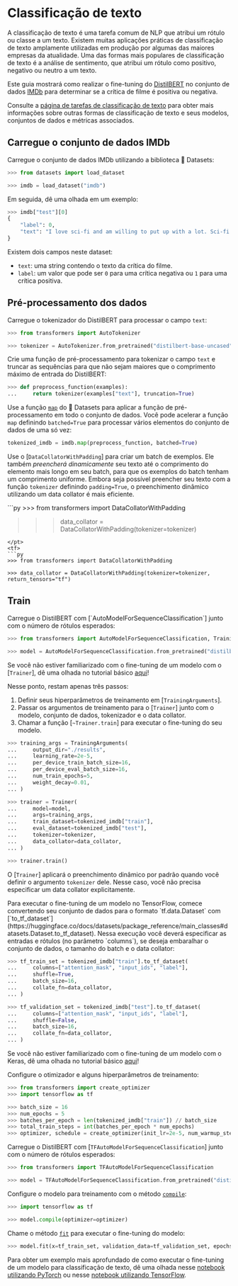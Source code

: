 <!--Copyright 2022 The HuggingFace Team. All rights reserved.

Licensed under the Apache License, Version 2.0 (the "License"); you may not use this file except in compliance with
the License. You may obtain a copy of the License at

http://www.apache.org/licenses/LICENSE-2.0

Unless required by applicable law or agreed to in writing, software distributed under the License is distributed on
an "AS IS" BASIS, WITHOUT WARRANTIES OR CONDITIONS OF ANY KIND, either express or implied. See the License for the
specific language governing permissions and limitations under the License.

⚠️ Note that this file is in Markdown but contain specific syntax for our doc-builder (similar to MDX) that may not be
rendered properly in your Markdown viewer.

-->

# Classificação de texto

<Youtube id="leNG9fN9FQU"/>

A classificação de texto é uma tarefa comum de NLP que atribui um rótulo ou classe a um texto. Existem muitas aplicações práticas de classificação de texto amplamente utilizadas em produção por algumas das maiores empresas da atualidade. Uma das formas mais populares de classificação de texto é a análise de sentimento, que atribui um rótulo como positivo, negativo ou neutro a um texto.

Este guia mostrará como realizar o fine-tuning do [DistilBERT](https://huggingface.co/distilbert-base-uncased) no conjunto de dados [IMDb](https://huggingface.co/datasets/imdb) para determinar se a crítica de filme é positiva ou negativa.

<Tip>

Consulte a [página de tarefas de classificação de texto](https://huggingface.co/tasks/text-classification) para obter mais informações sobre outras formas de classificação de texto e seus modelos, conjuntos de dados e métricas associados.

</Tip>

## Carregue o conjunto de dados IMDb

Carregue o conjunto de dados IMDb utilizando a biblioteca 🤗 Datasets:

```py
>>> from datasets import load_dataset

>>> imdb = load_dataset("imdb")
```

Em seguida, dê uma olhada em um exemplo:

```py
>>> imdb["test"][0]
{
    "label": 0,
    "text": "I love sci-fi and am willing to put up with a lot. Sci-fi movies/TV are usually underfunded, under-appreciated and misunderstood. I tried to like this, I really did, but it is to good TV sci-fi as Babylon 5 is to Star Trek (the original). Silly prosthetics, cheap cardboard sets, stilted dialogues, CG that doesn't match the background, and painfully one-dimensional characters cannot be overcome with a 'sci-fi' setting. (I'm sure there are those of you out there who think Babylon 5 is good sci-fi TV. It's not. It's clichéd and uninspiring.) While US viewers might like emotion and character development, sci-fi is a genre that does not take itself seriously (cf. Star Trek). It may treat important issues, yet not as a serious philosophy. It's really difficult to care about the characters here as they are not simply foolish, just missing a spark of life. Their actions and reactions are wooden and predictable, often painful to watch. The makers of Earth KNOW it's rubbish as they have to always say \"Gene Roddenberry's Earth...\" otherwise people would not continue watching. Roddenberry's ashes must be turning in their orbit as this dull, cheap, poorly edited (watching it without advert breaks really brings this home) trudging Trabant of a show lumbers into space. Spoiler. So, kill off a main character. And then bring him back as another actor. Jeeez! Dallas all over again.",
}
```

Existem dois campos neste dataset:

- `text`: uma string contendo o texto da crítica do filme.
- `label`: um valor que pode ser `0` para uma crítica negativa ou `1` para uma crítica positiva.

## Pré-processamento dos dados

Carregue o tokenizador do DistilBERT para processar o campo `text`:

```py
>>> from transformers import AutoTokenizer

>>> tokenizer = AutoTokenizer.from_pretrained("distilbert-base-uncased")
```

Crie uma função de pré-processamento para tokenizar o campo `text` e truncar as sequências para que não sejam maiores que o comprimento máximo de entrada do DistilBERT:

```py
>>> def preprocess_function(examples):
...     return tokenizer(examples["text"], truncation=True)
```

Use a função [`map`](https://huggingface.co/docs/datasets/process#map) do 🤗 Datasets para aplicar a função de pré-processamento em todo o conjunto de dados. Você pode acelerar a função `map` definindo `batched=True` para processar vários elementos do conjunto de dados de uma só vez:

```py
tokenized_imdb = imdb.map(preprocess_function, batched=True)
```

Use o [`DataCollatorWithPadding`] para criar um batch de exemplos. Ele também *preencherá dinamicamente* seu texto até o comprimento do elemento mais longo em seu batch, para que os exemplos do batch tenham um comprimento uniforme. Embora seja possível preencher seu texto com a função `tokenizer` definindo `padding=True`, o preenchimento dinâmico utilizando um data collator é mais eficiente.

<frameworkcontent>
<pt>
```py
>>> from transformers import DataCollatorWithPadding

>>> data_collator = DataCollatorWithPadding(tokenizer=tokenizer)
```
</pt>
<tf>
```py
>>> from transformers import DataCollatorWithPadding

>>> data_collator = DataCollatorWithPadding(tokenizer=tokenizer, return_tensors="tf")
```
</tf>
</frameworkcontent>

## Train

<frameworkcontent>
<pt>
Carregue o DistilBERT com [`AutoModelForSequenceClassification`] junto com o número de rótulos esperados:

```py
>>> from transformers import AutoModelForSequenceClassification, TrainingArguments, Trainer

>>> model = AutoModelForSequenceClassification.from_pretrained("distilbert-base-uncased", num_labels=2)
```

<Tip>

Se você não estiver familiarizado com o fine-tuning de um modelo com o [`Trainer`], dê uma olhada no tutorial básico [aqui](../training#finetune-with-trainer)!

</Tip>

Nesse ponto, restam apenas três passos:

1. Definir seus hiperparâmetros de treinamento em [`TrainingArguments`].
2. Passar os argumentos de treinamento para o [`Trainer`] junto com o modelo, conjunto de dados, tokenizador e o data collator.
3. Chamar a função [`~Trainer.train`] para executar o fine-tuning do seu modelo.

```py
>>> training_args = TrainingArguments(
...     output_dir="./results",
...     learning_rate=2e-5,
...     per_device_train_batch_size=16,
...     per_device_eval_batch_size=16,
...     num_train_epochs=5,
...     weight_decay=0.01,
... )

>>> trainer = Trainer(
...     model=model,
...     args=training_args,
...     train_dataset=tokenized_imdb["train"],
...     eval_dataset=tokenized_imdb["test"],
...     tokenizer=tokenizer,
...     data_collator=data_collator,
... )

>>> trainer.train()
```

<Tip>

O [`Trainer`] aplicará o preenchimento dinâmico por padrão quando você definir o argumento `tokenizer` dele. Nesse caso, você não precisa especificar um data collator explicitamente.

</Tip>
</pt>
<tf>
Para executar o fine-tuning de um modelo no TensorFlow, comece convertendo seu conjunto de dados para o formato `tf.data.Dataset` com [`to_tf_dataset`](https://huggingface.co/docs/datasets/package_reference/main_classes#datasets.Dataset.to_tf_dataset). Nessa execução você deverá especificar as entradas e rótulos (no parâmetro `columns`), se deseja embaralhar o conjunto de dados, o tamanho do batch e o data collator:

```py
>>> tf_train_set = tokenized_imdb["train"].to_tf_dataset(
...     columns=["attention_mask", "input_ids", "label"],
...     shuffle=True,
...     batch_size=16,
...     collate_fn=data_collator,
... )

>>> tf_validation_set = tokenized_imdb["test"].to_tf_dataset(
...     columns=["attention_mask", "input_ids", "label"],
...     shuffle=False,
...     batch_size=16,
...     collate_fn=data_collator,
... )
```

<Tip>

Se você não estiver familiarizado com o fine-tuning de um modelo com o Keras, dê uma olhada no tutorial básico [aqui](training#finetune-with-keras)!

</Tip>

Configure o otimizador e alguns hiperparâmetros de treinamento:

```py
>>> from transformers import create_optimizer
>>> import tensorflow as tf

>>> batch_size = 16
>>> num_epochs = 5
>>> batches_per_epoch = len(tokenized_imdb["train"]) // batch_size
>>> total_train_steps = int(batches_per_epoch * num_epochs)
>>> optimizer, schedule = create_optimizer(init_lr=2e-5, num_warmup_steps=0, num_train_steps=total_train_steps)
```

Carregue o DistilBERT com [`TFAutoModelForSequenceClassification`] junto com o número de rótulos esperados:

```py
>>> from transformers import TFAutoModelForSequenceClassification

>>> model = TFAutoModelForSequenceClassification.from_pretrained("distilbert-base-uncased", num_labels=2)
```

Configure o modelo para treinamento com o método [`compile`](https://keras.io/api/models/model_training_apis/#compile-method):

```py
>>> import tensorflow as tf

>>> model.compile(optimizer=optimizer)
```

Chame o método [`fit`](https://keras.io/api/models/model_training_apis/#fit-method) para executar o fine-tuning do modelo:

```py
>>> model.fit(x=tf_train_set, validation_data=tf_validation_set, epochs=3)
```
</tf>
</frameworkcontent>

<Tip>

Para obter um exemplo mais aprofundado de como executar o fine-tuning de um modelo para classificação de texto, dê uma olhada nesse [notebook utilizando PyTorch](https://colab.research.google.com/github/huggingface/notebooks/blob/main/examples/text_classification.ipynb) ou nesse [notebook utilizando TensorFlow](https://colab.research.google.com/github/huggingface/notebooks/blob/main/examples/text_classification-tf.ipynb).

</Tip>